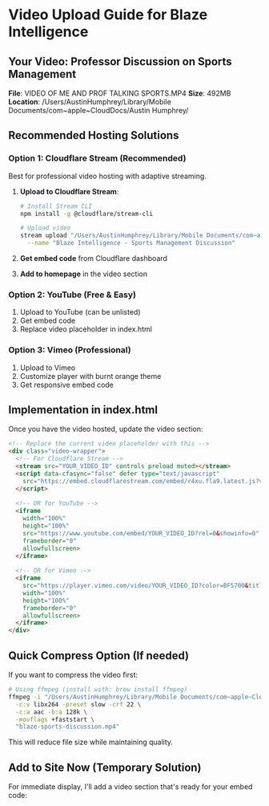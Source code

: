 # Video Upload Guide for Blaze Intelligence

## Your Video: Professor Discussion on Sports Management

**File**: VIDEO OF ME AND PROF TALKING SPORTS.MP4
**Size**: 492MB
**Location**: /Users/AustinHumphrey/Library/Mobile Documents/com~apple~CloudDocs/Austin Humphrey/

## Recommended Hosting Solutions

### Option 1: Cloudflare Stream (Recommended)
Best for professional video hosting with adaptive streaming.

1. **Upload to Cloudflare Stream**:
   ```bash
   # Install Stream CLI
   npm install -g @cloudflare/stream-cli
   
   # Upload video
   stream upload "/Users/AustinHumphrey/Library/Mobile Documents/com~apple~CloudDocs/Austin Humphrey/VIDEO OF ME AND PROF TALKING SPORTS.MP4" \
     --name "Blaze Intelligence - Sports Management Discussion"
   ```

2. **Get embed code** from Cloudflare dashboard
3. **Add to homepage** in the video section

### Option 2: YouTube (Free & Easy)
1. Upload to YouTube (can be unlisted)
2. Get embed code
3. Replace video placeholder in index.html

### Option 3: Vimeo (Professional)
1. Upload to Vimeo
2. Customize player with burnt orange theme
3. Get responsive embed code

## Implementation in index.html

Once you have the video hosted, update the video section:

```html
<!-- Replace the current video placeholder with this -->
<div class="video-wrapper">
  <!-- For Cloudflare Stream -->
  <stream src="YOUR_VIDEO_ID" controls preload muted></stream>
  <script data-cfasync="false" defer type="text/javascript" 
    src="https://embed.cloudflarestream.com/embed/r4xu.fla9.latest.js?video=YOUR_VIDEO_ID">
  </script>
  
  <!-- OR for YouTube -->
  <iframe 
    width="100%" 
    height="100%" 
    src="https://www.youtube.com/embed/YOUR_VIDEO_ID?rel=0&showinfo=0" 
    frameborder="0" 
    allowfullscreen>
  </iframe>
  
  <!-- OR for Vimeo -->
  <iframe 
    src="https://player.vimeo.com/video/YOUR_VIDEO_ID?color=BF5700&title=0&byline=0&portrait=0" 
    width="100%" 
    height="100%" 
    frameborder="0" 
    allowfullscreen>
  </iframe>
</div>
```

## Quick Compress Option (If needed)

If you want to compress the video first:

```bash
# Using ffmpeg (install with: brew install ffmpeg)
ffmpeg -i "/Users/AustinHumphrey/Library/Mobile Documents/com~apple~CloudDocs/Austin Humphrey/VIDEO OF ME AND PROF TALKING SPORTS.MP4" \
  -c:v libx264 -preset slow -crf 22 \
  -c:a aac -b:a 128k \
  -movflags +faststart \
  "blaze-sports-discussion.mp4"
```

This will reduce file size while maintaining quality.

## Add to Site Now (Temporary Solution)

For immediate display, I'll add a video section that's ready for your embed code: